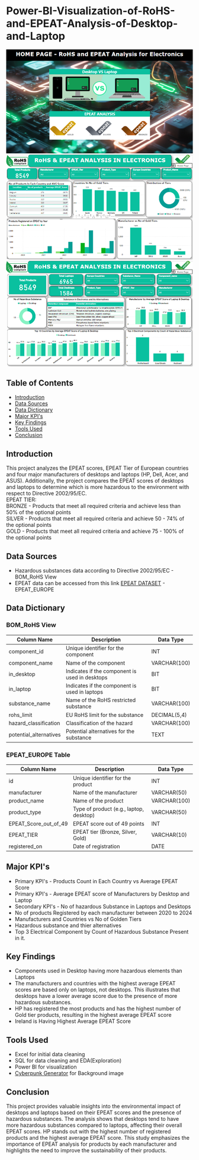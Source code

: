 # Power-BI-Visualization-of-RoHS-and-EPEAT-Analysis-of-Desktop-and-Laptop
![Dashboard Image](https://github.com/Vicky105/Power-BI-Visualization-of-RoHS-Hazardous-Substances-EPEAT-Analysis-of-Desktop-and-Laptop/blob/2f49e40a8c42fcd380ca50925d5b30b7b595eb10/Navigation%20Page.png)
<br>
![Dashboard Image](https://github.com/Vicky105/Power-BI-Visualization-of-RoHS-Hazardous-Substances-EPEAT-Analysis-of-Desktop-and-Laptop/blob/2f49e40a8c42fcd380ca50925d5b30b7b595eb10/EPEAT-Analysis.png)
![Dashboard Image](https://github.com/Vicky105/Power-BI-Visualization-of-RoHS-Hazardous-Substances-EPEAT-Analysis-of-Desktop-and-Laptop/blob/2f49e40a8c42fcd380ca50925d5b30b7b595eb10/Desktop%20vs%20Laptop.png)

## Table of Contents
* [Introduction](#introduction)
* [Data Sources](#data-sources)
* [Data Dictionary](#data-dictionary)
* [Major KPI's](#major-kpis)
* [Key Findings](#key-findings)
* [Tools Used](#tools-used)
* [Conclusion](#conclusion)

## Introduction
This project analyzes the EPEAT scores, EPEAT Tier of European countries and four major manufacturers of desktops and laptops (HP, Dell, Acer, and ASUS). Additionally, the project compares the EPEAT scores of desktops and laptops to determine which is more hazardous to the environment with respect to Directive 2002/95/EC.<br>
EPEAT TIER:<Br>
BRONZE - Products that meet all required criteria and achieve less than 50% of the optional points <br>
SILVER - Products that meet all required criteria and achieve 50 - 74% of the optional points <br>
GOLD - Products that meet all required criteria and achieve 75 - 100% of the optional points <br>

## Data Sources
* Hazardous substances data according to Directive 2002/95/EC - BOM_RoHS View
* EPEAT data can be accessed from this link [EPEAT DATASET](https://www.epeat.net/search-computers-and-displays) - EPEAT_EUROPE

## Data Dictionary

### BOM_RoHS View

| Column Name | Description | Data Type |
|-------------|-------------|-----------|
| component_id | Unique identifier for the component | INT |
| component_name | Name of the component | VARCHAR(100) |
| in_desktop | Indicates if the component is used in desktops | BIT |
| in_laptop | Indicates if the component is used in laptops | BIT |
| substance_name | Name of the RoHS restricted substance | VARCHAR(100) |
| rohs_limit | EU RoHS limit for the substance | DECIMAL(5,4) |
| hazard_classification | Classification of the hazard | VARCHAR(100) |
| potential_alternatives | Potential alternatives for the substance | TEXT |

### EPEAT_EUROPE Table

| Column Name | Description | Data Type |
|-------------|-------------|-----------|
| id | Unique identifier for the product | INT |
| manufacturer | Name of the manufacturer | VARCHAR(50) |
| product_name | Name of the product | VARCHAR(100) |
| product_type | Type of product (e.g., laptop, desktop) | VARCHAR(50) |
| EPEAT_Score_out_of_49 | EPEAT score out of 49 points | INT |
| EPEAT_TIER | EPEAT tier (Bronze, Silver, Gold) | VARCHAR(10) |
| registered_on | Date of registration | DATE |

## Major KPI's
* Primary KPI's - Products Count in Each Country vs Average EPEAT Score
* Primary KPI's - Average EPEAT score of Manufacturers by Desktop and Laptop
* Secondary KPI's - No of hazardous Substance in Laptops and Desktops
* No of products Registered by each manufacturer between 2020 to 2024
* Manufacturers and Countries vs No of Golden Tiers
* Hazardous substance and thier alternatives
* Top 3 Electrical Component by Count of Hazardous Substance Present in it.

## Key Findings
* Components used in Desktop having more hazardous elements than Laptops
* The manufacturers and countries with the highest average EPEAT scores are based only on laptops, not desktops. This illustrates that desktops have a lower average score due to the presence of more hazardous substances.
* HP has registered the most products and has the highest number of Gold tier products, resulting in the highest average EPEAT score
* Ireland is Having Highest Average EPEAT Score
  
## Tools Used
* Excel for initial data cleaning
* SQL for data cleaning and EDA(Exploration)
* Power BI for visualization
* [Cyberpunk Generator](https://deepai.org/machine-learning-model/cyberpunk-generator) for Background image

## Conclusion
This project provides valuable insights into the environmental impact of desktops and laptops based on their EPEAT scores and the presence of hazardous substances. The analysis shows that desktops tend to have more hazardous substances compared to laptops, affecting their overall EPEAT scores. HP stands out with the highest number of registered products and the highest average EPEAT score. This study emphasizes the importance of EPEAT analysis for products by each manufacturer and highlights the need to improve the sustainability of their products.
